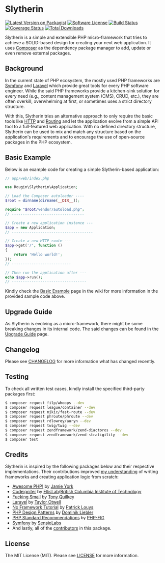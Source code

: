 # Slytherin

[![Latest Version on Packagist][ico-version]][link-packagist]
[![Software License][ico-license]][link-license]
[![Build Status][ico-build]][link-build]
[![Coverage Status][ico-coverage]][link-coverage]
[![Total Downloads][ico-downloads]][link-downloads]

Slytherin is a simple and extensible PHP micro-framework that tries to achieve a SOLID-based design for creating your next web application. It uses [Composer](https://getcomposer.org/) as the dependency package manager to add, update or even remove external packages.

## Background

In the current state of PHP ecosystem, the mostly used PHP frameworks are [Symfony](http://symfony.com) and [Laravel](https://laravel.com) which provide great tools for every PHP software engineer. While the said PHP frameworks provide a kitchen-sink solution for every need (e.g., content management system (CMS), CRUD, etc.), they are often overkill, overwhelming at first, or sometimes uses a strict directory structure.

With this, Slytherin tries an alternative approach to only require the basic tools like [HTTP][link-wiki-http] and [Routing][link-wiki-routing] and let the application evolve from a simple API tool to a full-featured web application. With no defined directory structure, Slytherin can be used to mix and match any structure based on the application's requirements and to encourage the use of open-source packages in the PHP ecosystem.

## Basic Example

Below is an example code for creating a simple Slytherin-based application:

``` php
// app/web/index.php

use Rougin\Slytherin\Application;

// Load the Composer autoloader ----
$root = dirname(dirname(__DIR__));

require "$root/vendor/autoload.php";
// ---------------------------------

// Create a new application instance ---
$app = new Application;
// -------------------------------------

// Create a new HTTP route ---
$app->get('/', function ()
{
    return 'Hello world!';
});
// ---------------------------

// Then run the application after ---
echo $app->run();
// ----------------------------------
```

Kindly check the [Basic Example][link-wiki-example] page in the wiki for more information in the provided sample code above.

## Upgrade Guide

As Slytherin is evolving as a micro-framework, there might be some breaking changes in its internal code. The said changes can be found in the [Upgrade Guide][link-wiki-upgrade] page.

## Changelog

Please see [CHANGELOG][link-changelog] for more information what has changed recently.

## Testing

To check all written test cases, kindly install the specified third-party packages first:

``` bash
$ composer request filp/whoops --dev
$ composer request league/container --dev
$ composer request nikic/fast-route --dev
$ composer request phroute/phroute --dev
$ composer request rdlowrey/auryn --dev
$ composer request twig/twig --dev
$ composer request zendframework/zend-diactoros --dev
$ composer request zendframework/zend-stratigility --dev
$ composer test
```

## Credits

Slytherin is inspired by the following packages below and their respective implementations. Their contributions improved [my understanding][link-homepage] of writing frameworks and creating application logic from scratch:

* [Awesome PHP!](https://github.com/ziadoz/awesome-php) by [Jamie York](https://github.com/ziadoz)
* [Codeigniter](https://codeigniter.com) by [EllisLab](https://ellislab.com)/[British Columbia Institute of Technology](http://www.bcit.ca)
* [Fucking Small](https://github.com/trq/fucking-small) by [Tony Quilkey](https://github.com/trq)
* [Laravel](https://laravel.com) by [Taylor Otwell](https://github.com/taylorotwell)
* [No Framework Tutorial](https://github.com/PatrickLouys/no-framework-tutorial) by [Patrick Louys](https://github.com/PatrickLouys)
* [PHP Design Patterns](http://designpatternsphp.readthedocs.org/en/latest) by [Dominik Liebler](https://github.com/domnikl)
* [PHP Standard Recommendations](http://www.php-fig.org/psr) by [PHP-FIG](http://www.php-fig.org)
* [Symfony](http://symfony.com) by [SensioLabs](https://sensiolabs.com)
* And lastly, all of the [contributors][link-contributors] in this package.

## License

The MIT License (MIT). Please see [LICENSE][link-license] for more information.

[ico-build]: https://img.shields.io/github/actions/workflow/status/rougin/slytherin/build.yml?style=flat-square
[ico-coverage]: https://img.shields.io/codecov/c/github/rougin/slytherin?style=flat-square
[ico-downloads]: https://img.shields.io/packagist/dt/rougin/slytherin.svg?style=flat-square
[ico-license]: https://img.shields.io/badge/license-MIT-brightgreen.svg?style=flat-square
[ico-version]: https://img.shields.io/packagist/v/rougin/slytherin.svg?style=flat-square

[link-build]: https://github.com/rougin/slytherin/actions
[link-changelog]: https://github.com/rougin/slytherin/blob/master/CHANGELOG.md
[link-contributors]: https://github.com/rougin/slytherin/contributors
[link-coverage]: https://app.codecov.io/gh/rougin/slytherin
[link-downloads]: https://packagist.org/packages/rougin/slytherin
[link-homepage]: https://roug.in
[link-license]: https://github.com/rougin/slytherin/blob/master/LICENSE.md
[link-packagist]: https://packagist.org/packages/rougin/slytherin
[link-wiki-example]: https://github.com/rougin/slytherin/wiki/Basic-Example
[link-wiki-http]: https://github.com/rougin/slytherin/wiki/Http
[link-wiki-routing]: https://github.com/rougin/slytherin/wiki/Routing
[link-wiki-upgrade]: https://github.com/rougin/slytherin/wiki/Upgrade-Guide